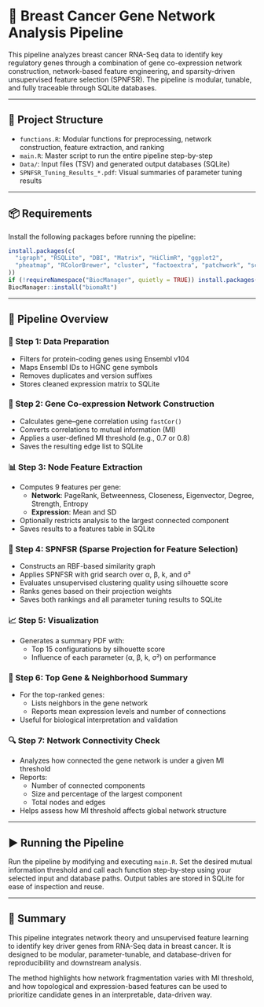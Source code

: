 # 🧬 Breast Cancer Gene Network Analysis Pipeline

This pipeline analyzes breast cancer RNA-Seq data to identify key regulatory genes through a combination of gene co-expression network construction, network-based feature engineering, and sparsity-driven unsupervised feature selection (SPNFSR). The pipeline is modular, tunable, and fully traceable through SQLite databases.

---

## 📂 Project Structure

- `functions.R`: Modular functions for preprocessing, network construction, feature extraction, and ranking  
- `main.R`: Master script to run the entire pipeline step-by-step  
- `Data/`: Input files (TSV) and generated output databases (SQLite)  
- `SPNFSR_Tuning_Results_*.pdf`: Visual summaries of parameter tuning results  

---

## 📦 Requirements

Install the following packages before running the pipeline:

```r
install.packages(c(
  "igraph", "RSQLite", "DBI", "Matrix", "HiClimR", "ggplot2",
  "pheatmap", "RColorBrewer", "cluster", "factoextra", "patchwork", "scales", "dplyr"
))
if (!requireNamespace("BiocManager", quietly = TRUE)) install.packages("BiocManager")
BiocManager::install("biomaRt")
```

---

## 🔄 Pipeline Overview

### 🧼 Step 1: Data Preparation
- Filters for protein-coding genes using Ensembl v104
- Maps Ensembl IDs to HGNC gene symbols
- Removes duplicates and version suffixes
- Stores cleaned expression matrix to SQLite

### 🔗 Step 2: Gene Co-expression Network Construction
- Calculates gene–gene correlation using `fastCor()`
- Converts correlations to mutual information (MI)
- Applies a user-defined MI threshold (e.g., 0.7 or 0.8)
- Saves the resulting edge list to SQLite

### 📊 Step 3: Node Feature Extraction
- Computes 9 features per gene:
  - **Network**: PageRank, Betweenness, Closeness, Eigenvector, Degree, Strength, Entropy
  - **Expression**: Mean and SD
- Optionally restricts analysis to the largest connected component
- Saves results to a features table in SQLite

### 🚀 Step 4: SPNFSR (Sparse Projection for Feature Selection)
- Constructs an RBF-based similarity graph
- Applies SPNFSR with grid search over α, β, k, and σ²
- Evaluates unsupervised clustering quality using silhouette score
- Ranks genes based on their projection weights
- Saves both rankings and all parameter tuning results to SQLite

### 📈 Step 5: Visualization
- Generates a summary PDF with:
  - Top 15 configurations by silhouette score
  - Influence of each parameter (α, β, k, σ²) on performance

### 🧠 Step 6: Top Gene & Neighborhood Summary
- For the top-ranked genes:
  - Lists neighbors in the gene network
  - Reports mean expression levels and number of connections
- Useful for biological interpretation and validation

### 🔍 Step 7: Network Connectivity Check
- Analyzes how connected the gene network is under a given MI threshold
- Reports:
  - Number of connected components
  - Size and percentage of the largest component
  - Total nodes and edges
- Helps assess how MI threshold affects global network structure

---

## ▶️ Running the Pipeline

Run the pipeline by modifying and executing `main.R`. Set the desired mutual information threshold and call each function step-by-step using your selected input and database paths. Output tables are stored in SQLite for ease of inspection and reuse.

---

## 📌 Summary

This pipeline integrates network theory and unsupervised feature learning to identify key driver genes from RNA-Seq data in breast cancer. It is designed to be modular, parameter-tunable, and database-driven for reproducibility and downstream analysis.

The method highlights how network fragmentation varies with MI threshold, and how topological and expression-based features can be used to prioritize candidate genes in an interpretable, data-driven way.
